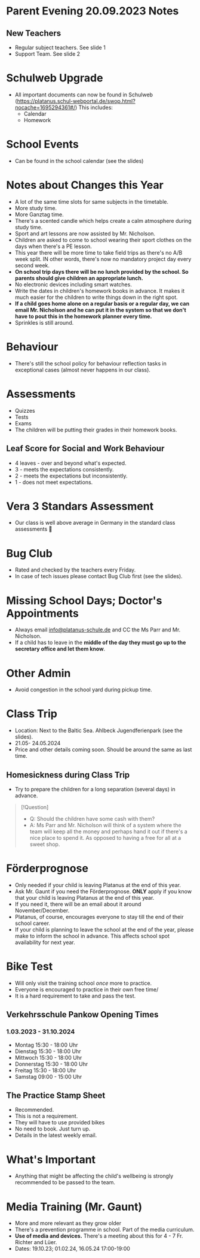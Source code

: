 # Parent Evening 20.09.2023 Notes

## New Teachers
- Regular subject teachers. See slide 1
- Support Team. See slide 2
# Schulweb Upgrade
- All important documents can now be found in Schulweb (https://platanus.schul-webportal.de/swop.html?nocache=1695294361#/)
This includes:
	- Calendar
	- Homework
# School Events
- Can be found in the school calendar (see the slides)
# Notes about Changes this Year
- A lot of the same time slots for same subjects in the timetable.
- More study time.
- More Ganztag time.
- There's a scented candle which helps create a calm atmosphere during study time.
- Sport and art lessons are now assisted by Mr. Nicholson.
- Children are asked to come to school wearing their sport clothes on the days when there's a PE lesson.
- This year there will be more time to take field trips as there's no A/B week split. IN other words, there's now no mandatory project day every second week.
- **On school trip days there will be no lunch provided by the school. So parents should give children an appropriate lunch.**
- No electronic devices including smart watches.
- Write the dates in children's homework books in advance. It makes it much easier for the children to write things down in the right spot.
- **If a child goes home alone on a regular basis or a regular day, we can email Mr. Nicholson and he can put it in the system so that we don't have to pout this in the homework planner every time.**
- Sprinkles is still around.
# Behaviour
- There's still the school policy for behaviour reflection tasks in exceptional  cases (almost never happens in our class).

# Assessments
- Quizzes
- Tests
- Exams
- The children will be putting their grades in their homework books.
## Leaf Score for Social and Work Behaviour
- 4 leaves - over and beyond what's expected.
- 3 - meets the expectations consistently.
- 2 - meets the expectations but inconsistently.
- 1 - does not meet expectations.
# Vera 3 Standars Assessment
- Our class is well above average in Germany in the standard class assessments 🎉
# Bug Club
- Rated and checked by the teachers every Friday.
- In case of tech issues please contact Bug Club first (see the slides).

# Missing School Days; Doctor's Appointments
- Always email info@platanus-schule.de and CC the Ms Parr and Mr. Nicholson.
- If a child has to leave in the **middle of the day they  must go up to the secretary office and let them know**.

# Other Admin
- Avoid congestion in the school yard during pickup time.
# Class Trip
- Location: Next to the Baltic Sea. Ahlbeck Jugendferienpark (see the slides).
- 21.05- 24.05.2024
- Price and other details coming soon. Should be around the same as last time.
## Homesickness during Class Trip
- Try to prepare the children for a long separation (several days) in advance.
>[!Question]
>	- Q: Should the children have some cash with them?
>	- A: Ms Parr and Mr. Nicholson will think of a system where the team will keep all the money and perhaps hand it out if there's a nice place to spend it. As opposed to having a free for all at a sweet shop.

# Förderprognose
- Only needed if your child is leaving Platanus at the end of this year.
- Ask Mr. Gaunt if you need the Förderprognose. **ONLY** apply if you know that your child is leaving Platanus at the end of this year.
- If you need it, there will be an email about it around November/December.
- Platanus, of course, encourages everyone to stay till the end of their school career.
- If your child is planning to leave the school at the end of the year, please make to inform the school in advance. This affects school spot availability for next year.

# Bike Test
- Will only visit the training school *once* more to practice.
- Everyone is encouraged to practice in their own free time/
- It is a hard requirement to take  and pass the test.
## Verkehrsschule Pankow Opening Times
### 1.03.2023 - 31.10.2024

- Montag 15:30 - 18:00 Uhr
- Dienstag 15:30 - 18:00 Uhr
- Mittwoch 15:30 - 18:00 Uhr
- Donnerstag 15:30 - 18:00 Uhr
- Freitag 15:30 - 18:00 Uhr
- Samstag 09:00 - 15:00 Uhr
### 
## The Practice Stamp Sheet
- Recommended.
- This is not a requirement.
- They will have to use provided bikes
- No need to book. Just turn up.
- Details in the latest weekly email.

# What's Important
- Anything that might be affecting the child's wellbeing is strongly recommended to be passed to the team.

# Media Training (Mr. Gaunt)
- More and more relevant as they grow older
- There's a prevention programme in school. Part of the media curriculum.
- **Use of media and devices.** There's a meeting about this for 4 - 7 Fr. Richter and Lüer.
- Dates: 19.10.23; 01.02.24, 16.05.24 17:00-19:00